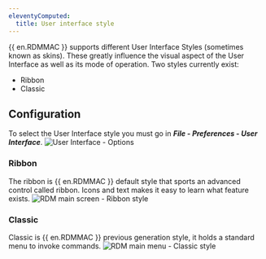 ```yaml
---
eleventyComputed:
  title: User interface style
---
```

{{ en.RDMMAC }} supports different User Interface Styles (sometimes known as skins). These greatly influence the visual aspect of the User Interface as well as its mode of operation. Two styles currently exist:

* Ribbon
* Classic

## Configuration

To select the User Interface style you must go in ***File - Preferences - User Interface***.
![User Interface - Options](https://cdnweb.devolutions.net/docs/en/rdm/mac/clip6001.png)

### Ribbon

The ribbon is {{ en.RDMMAC }} default style that sports an advanced control called ribbon. Icons and text makes it easy to learn what feature exists.
![RDM main screen - Ribbon style](https://cdnweb.devolutions.net/docs/en/rdm/mac/clip10550.png)

### Classic

Classic is {{ en.RDMMAC }} previous generation style, it holds a standard menu to invoke commands.
![RDM main menu - Classic style](https://cdnweb.devolutions.net/docs/en/rdm/mac/clip10551.png)

